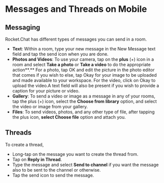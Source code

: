# Messages and Threads on Mobile

## Messaging

Rocket.Chat has different types of messages you can send in a room.&#x20;

* **Text**: Within a room, type your new message in the New Message text field and tap the send icon when you are done.
* **Photos and Videos**: To use your camera, tap on the **plus** (+) icon in a room and select **Take a photo** or **Take a video** to do the appropriate action**.** For a photo, tap OK and edit the picture in the photo editor that comes if you wish to else, tap Okay for your image to be uploaded and made available to your workspace. For the video, click on Okay to upload the video.A text field will also be present if you wish to provide a caption for your picture or video.
* **Gallery**: To send a video or image as a message in any of your rooms, tap the plus (+) icon, select the **Choose from library** option, and select the video or image from your gallery.
* **Files**: To send videos, photos, and any other type of file, after tapping the plus icon, **select Choose file** option and attach you.

## **Threads**

To create a thread,

* &#x20;Long-tap on the message you want to create the thread from.
* &#x20;Tap on **Reply in Thread**.
* Type the message and select **Send to channel** if you want the message also to be sent to the channel or otherwise.
* Tap the send icon to send the message.
